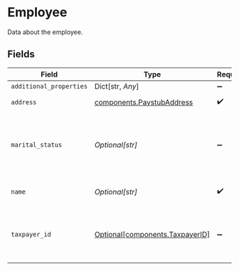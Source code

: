 # Employee

Data about the employee.


## Fields

| Field                                                                    | Type                                                                     | Required                                                                 | Description                                                              |
| ------------------------------------------------------------------------ | ------------------------------------------------------------------------ | ------------------------------------------------------------------------ | ------------------------------------------------------------------------ |
| `additional_properties`                                                  | Dict[str, *Any*]                                                         | :heavy_minus_sign:                                                       | N/A                                                                      |
| `address`                                                                | [components.PaystubAddress](../../models/components/paystubaddress.md)   | :heavy_check_mark:                                                       | Address on the paystub                                                   |
| `marital_status`                                                         | *Optional[str]*                                                          | :heavy_minus_sign:                                                       | Marital status of the employee - either `single` or `married`.           |
| `name`                                                                   | *Optional[str]*                                                          | :heavy_check_mark:                                                       | The name of the employee.                                                |
| `taxpayer_id`                                                            | [Optional[components.TaxpayerID]](../../models/components/taxpayerid.md) | :heavy_minus_sign:                                                       | Taxpayer ID of the individual receiving the paystub.                     |
